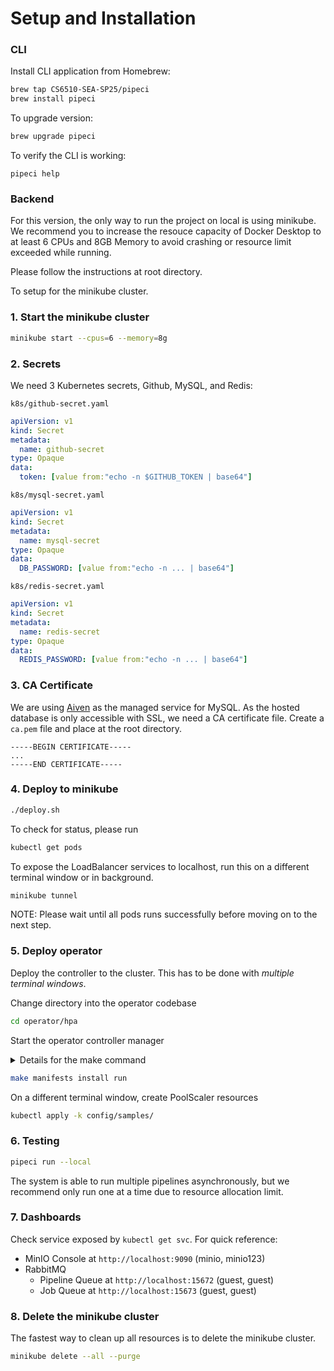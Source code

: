 # Setup and Installation

### CLI

Install CLI application from Homebrew:

```bash
brew tap CS6510-SEA-SP25/pipeci
brew install pipeci
```

To upgrade version:

```bash
brew upgrade pipeci
```

To verify the CLI is working:

```shell
pipeci help
```

### Backend

For this version, the only way to run the project on local is using minikube. We recommend you to increase the resouce capacity of Docker Desktop to at least 6 CPUs and 8GB Memory to avoid crashing or resource limit exceeded while running.

Please follow the instructions at root directory.

To setup for the minikube cluster.

### 1. Start the minikube cluster

```bash
minikube start --cpus=6 --memory=8g
```

### 2. Secrets

We need 3 Kubernetes secrets, Github, MySQL, and Redis:

`k8s/github-secret.yaml`

```yaml
apiVersion: v1
kind: Secret
metadata:
  name: github-secret
type: Opaque
data:
  token: [value from:"echo -n $GITHUB_TOKEN | base64"]
```

`k8s/mysql-secret.yaml`

```yaml
apiVersion: v1
kind: Secret
metadata:
  name: mysql-secret
type: Opaque
data:
  DB_PASSWORD: [value from:"echo -n ... | base64"]
```

`k8s/redis-secret.yaml`

```yaml
apiVersion: v1
kind: Secret
metadata:
  name: redis-secret
type: Opaque
data:
  REDIS_PASSWORD: [value from:"echo -n ... | base64"]
```

### 3. CA Certificate

We are using [Aiven](https://aiven.io/mysql) as the managed service for MySQL. As the hosted database is only accessible with SSL, we need a CA certificate file. Create a `ca.pem` file and place at the root directory.

```text
-----BEGIN CERTIFICATE-----
...
-----END CERTIFICATE-----
```

### 4. Deploy to minikube

```bash
./deploy.sh
```

To check for status, please run

```bash
kubectl get pods
```

To expose the LoadBalancer services to localhost, run this on a different terminal window or in background.

```bash
minikube tunnel
```

NOTE: Please wait until all pods runs successfully before moving on to the next step.

### 5. Deploy operator

Deploy the controller to the cluster. This has to be done with _multiple terminal windows_.

Change directory into the operator codebase

```bash
cd operator/hpa
```

Start the operator controller manager

<details>
<summary>Details for the make command</summary>

**Generate the CustomResourceDefinitions(CRD) manifests**

```bash
make manifests
```

**Install the CRDs into the cluster**

```bash
make install
```

**Run the controllerr**

```bash
make run
```

</details>

```bash
make manifests install run
```

On a different terminal window, create PoolScaler resources

```bash
kubectl apply -k config/samples/
```

### 6. Testing

```bash
pipeci run --local
```

The system is able to run multiple pipelines asynchronously, but we recommend only run one at a time due to resource allocation limit.

### 7. Dashboards

Check service exposed by `kubectl get svc`. For quick reference:

- MinIO Console at `http://localhost:9090` (minio, minio123)
- RabbitMQ
  - Pipeline Queue at `http://localhost:15672` (guest, guest)
  - Job Queue at `http://localhost:15673` (guest, guest)

### 8. Delete the minikube cluster

The fastest way to clean up all resources is to delete the minikube cluster.

```bash
minikube delete --all --purge
```
